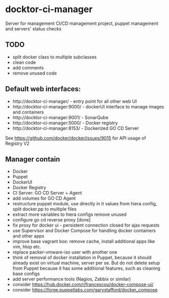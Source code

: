 # docktor-ci-manager
Server for management CI/CD management project, puppet management and servers' status checks


## TODO
- split docker class to multiple subclasses
- clean code
- add comments
- remove unused code


## Default web interfaces:
- http://docktor-ci-manager/ - entry point for all other web UI
- http://docktor-ci-manager:9000/ - dockerUI interface to manage images and containers
- http://docktor-ci-manager:9001/ - SonarQube
- http://docktor-ci-manager:5000/ - Docker registry
- http://docktor-ci-manager:8153/ - Dockerized GO CD Server


See https://github.com/docker/docker/issues/9015 for API usage of Registry V2

## Manager contain
- Docker
- Puppet
- DockerUI
- Docker Registry
- CI Server: GO CD Server + Agent
- add volumes for GO CD Agent 
- restructure puppet module, use directly in it values from hiera config, split docker.pp to multiple files
- extract more variables to hiera configs remove unused
- configure go cd reverse proxy [done]
- fix proxy for docker ui - persistent connection closed for ajax requests
- use Supervisor and Docker Compose for handling docker containers and other apps
- improve base vagrant box: remove cache, install additional apps like vim, htop etc.
- replace packer-vmware-iso user with another one
- think of removal of docker installation in Puppet, because it should already exist on virtual machine, server per se. But do not delete setup from Puppet because it has some additional features, such as cleaning base configs
- add server performance tools (Nagios, Zabbix or similar)
- consider https://hub.docker.com/r/francescou/docker-compose-ui/
- consider https://forge.puppetlabs.com/garystafford/docker_compose